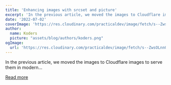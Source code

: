 ```yaml
---
title: 'Enhancing images with srcset and picture'
excerpt: 'In the previous article, we moved the images to Cloudflare images to serve them in modern...'
date: '2022-07-02'
coverImage: 'https://res.cloudinary.com/practicaldev/image/fetch/s--ZwsOLnn0--/c_imagga_scale,f_auto,fl_progressive,h_420,q_auto,w_1000/https://dev-to-uploads.s3.amazonaws.com/uploads/articles/001gc43iqnhyqe3b156r.jpg'
author:
  name: Koders
  picture: "assets/blog/authors/koders.png"
ogImage:
  url: 'https://res.cloudinary.com/practicaldev/image/fetch/s--ZwsOLnn0--/c_imagga_scale,f_auto,fl_progressive,h_420,q_auto,w_1000/https://dev-to-uploads.s3.amazonaws.com/uploads/articles/001gc43iqnhyqe3b156r.jpg'
---
```


In the previous article, we moved the images to Cloudflare images to serve them in modern...

[Read more](https://dev.to/dailydevtips1/enhancing-images-with-srcset-and-picture-edf)
